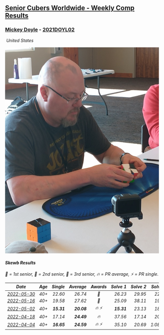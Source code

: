 <style>table {white-space: nowrap;}</style>
<link rel="stylesheet" type="text/css" href="/scw-comp/css/flags.css" />

## [Senior Cubers Worldwide - Weekly Comp Results](/scw-comp/results/)
### [Mickey Doyle](README.md) - [2021DOYL02](https://www.worldcubeassociation.org/persons/2021DOYL02?event=skewb)

<i class="flag flag-US" />&nbsp;United States

![Mickey Doyle](1644595509.jpg)

#### Skewb Results

<span style="white-space: nowrap;">🥇 = 1st senior</span>, <span style="white-space: nowrap;">🥈 = 2nd senior</span>, <span style="white-space: nowrap;">🥉 = 3rd senior</span>, <span style="white-space: nowrap;">🔥 = PR average</span>, <span style="white-space: nowrap;">⚡ = PR single</span>.

| Date | Age | Single | Average | Awards | Solve 1 | Solve 2 | Solve 3 | Solve 4 | Solve 5 | Video |
| :--: | :--: | --: | --: | :--: | --: | --: | --: | --: | --: | :-- |
| [2022-05-30](../../results/2022-05-30/skewb.md) | 40+ | 22.60 | 26.74 | 🥈 | 26.23 | 29.95 | 22.60 | 28.24 | 25.76 | [Desktop](https://www.facebook.com/events/484172023479011/permalink/493234515906095) / [Mobile](https://m.facebook.com/events/484172023479011?view=permalink&id=493234515906095) |
| [2022-05-16](../../results/2022-05-16/skewb.md) | 40+ | 19.58 | 27.62 | 🥉 | 25.09 | 38.11 | 19.58 | 19.66 | 50.07 | [Desktop](https://www.facebook.com/events/1452905775152133/permalink/1462609884181722) / [Mobile](https://m.facebook.com/events/1452905775152133?view=permalink&id=1462609884181722) |
| [2022-05-02](../../results/2022-05-02/skewb.md) | 40+ | **15.31** | **20.08** | 🔥 ⚡ | **15.31** | 23.13 | 18.96 | 18.15 | 30.02 | [Desktop](https://www.facebook.com/events/3199116787026413/permalink/3209612945976797) / [Mobile](https://m.facebook.com/events/3199116787026413?view=permalink&id=3209612945976797) |
| [2022-04-18](../../results/2022-04-18/skewb.md) | 40+ | 17.14 | **24.49** | 🔥 | 37.56 | 17.14 | 20.67 | 19.22 | 33.57 | [Desktop](https://www.facebook.com/events/566110581332467/permalink/574131087197083) / [Mobile](https://m.facebook.com/events/566110581332467?view=permalink&id=574131087197083) |
| [2022-04-04](../../results/2022-04-04/skewb.md) | 40+ | **16.65** | **24.59** | 🔥 ⚡ | 35.10 | 20.69 | 1:08.61 | **16.65** | 17.98 | [Desktop](https://www.facebook.com/events/1171138513621623/permalink/1179543302781144) / [Mobile](https://m.facebook.com/events/1171138513621623?view=permalink&id=1179543302781144) |


<!-- Global site tag (gtag.js) - Google Analytics -->
<script async src="https://www.googletagmanager.com/gtag/js?id=UA-86348435-3"></script>
<script>window.dataLayer = window.dataLayer || []; function gtag() {dataLayer.push(arguments);} gtag('js', new Date()); gtag('config', 'UA-86348435-3');</script>

